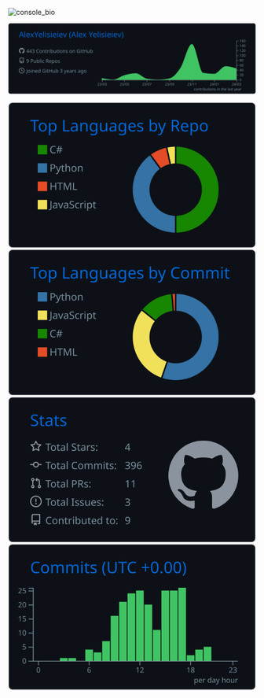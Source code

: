 ![console_bio](https://github.com/AlexYelisieiev/AlexYelisieiev/assets/62658287/afa2e4dd-c223-4f6c-a82f-e5d9b656ef79)

<img src="https://raw.githubusercontent.com/AlexYelisieiev/AlexYelisieiev/master/profile-summary-card-output/github_dark/0-profile-details.svg" width=684px>

![](https://raw.githubusercontent.com/AlexYelisieiev/AlexYelisieiev/master/profile-summary-card-output/github_dark/1-repos-per-language.svg) ![](https://raw.githubusercontent.com/AlexYelisieiev/AlexYelisieiev/master/profile-summary-card-output/github_dark/2-most-commit-language.svg)
![](https://raw.githubusercontent.com/AlexYelisieiev/AlexYelisieiev/master/profile-summary-card-output/github_dark/3-stats.svg) ![](https://raw.githubusercontent.com/AlexYelisieiev/AlexYelisieiev/master/profile-summary-card-output/github_dark/4-productive-time.svg)
